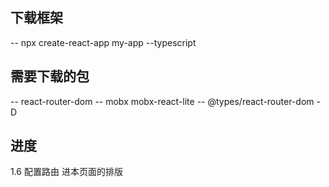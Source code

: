## 下载框架 
--  npx create-react-app my-app --typescript

## 需要下载的包
--  react-router-dom 
--  mobx   mobx-react-lite
--  @types/react-router-dom -D

## 进度
1.6  配置路由
     进本页面的排版